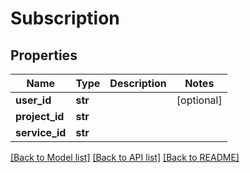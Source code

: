 # Subscription

## Properties
Name | Type | Description | Notes
------------ | ------------- | ------------- | -------------
**user_id** | **str** |  | [optional] 
**project_id** | **str** |  | 
**service_id** | **str** |  | 

[[Back to Model list]](../README.md#documentation-for-models) [[Back to API list]](../README.md#documentation-for-api-endpoints) [[Back to README]](../README.md)


